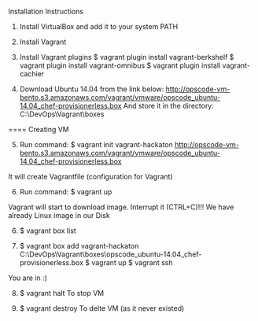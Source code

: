 Installation Instructions

1. Install VirtualBox and add it to your system PATH

2. Install Vagrant

3. Install Vagrant plugins
   $ vagrant plugin install vagrant-berkshelf
   $ vagrant plugin install vagrant-omnibus
   $ vagrant plugin install vagrant-cachier

4. Download Ubuntu 14.04 from the link below: http://opscode-vm-bento.s3.amazonaws.com/vagrant/vmware/opscode_ubuntu-14.04_chef-provisionerless.box 
   And store it in the directory: C:\DevOps\Vagrant\boxes

====
Creating VM

5. Run command:
   $ vagrant init vagrant-hackaton http://opscode-vm-bento.s3.amazonaws.com/vagrant/vmware/opscode_ubuntu-14.04_chef-provisionerless.box

It will create Vagrantfile (configuration for Vagrant)

6. Run command:
   $ vagrant up

Vagrant will start to download image. Interrupt it (CTRL+C)!!! We have already Linux image in our Disk

6. $ vagrant box list 

7. $ vagrant box add vagrant-hackaton C:\DevOps\Vagrant\boxes\opscode_ubuntu-14.04_chef-provisionerless.box
   $ vagrant up
   $ vagrant ssh

You are in :)

8. $ vagrant halt
To stop VM

9. $ vagrant destroy
To delte VM (as it never existed)